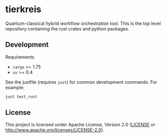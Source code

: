 # tierkreis

Quantum-classical hybrid workflow orchestration tool.
This is the top level repository containing the rust crates and python packages.


## Development
Requirements
- `cargo` >= 1.75
- `uv` >= 0.4


See the justfile (requires `just`) for common development commands. For example:

```sh
just test_rust
```

## License

This project is licensed under Apache License, Version 2.0 ([LICENSE][] or http://www.apache.org/licenses/LICENSE-2.0).


  [LICENSE]: https://github.com/CQCL/tierkreis/blob/main/LICENCE
